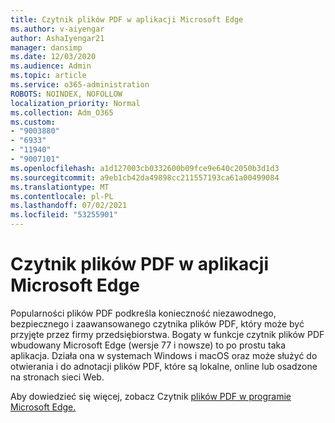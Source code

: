 ```yaml
---
title: Czytnik plików PDF w aplikacji Microsoft Edge
ms.author: v-aiyengar
author: AshaIyengar21
manager: dansimp
ms.date: 12/03/2020
ms.audience: Admin
ms.topic: article
ms.service: o365-administration
ROBOTS: NOINDEX, NOFOLLOW
localization_priority: Normal
ms.collection: Adm_O365
ms.custom:
- "9003880"
- "6933"
- "11940"
- "9007101"
ms.openlocfilehash: a1d127003cb0332600b09fce9e640c2050b3d1d3
ms.sourcegitcommit: a9eb1cb42da49898cc211557193ca61a00499084
ms.translationtype: MT
ms.contentlocale: pl-PL
ms.lasthandoff: 07/02/2021
ms.locfileid: "53255901"
---
```

# <a name="pdf-reader-in-microsoft-edge"></a>Czytnik plików PDF w aplikacji Microsoft Edge

Popularności plików PDF podkreśla konieczność niezawodnego, bezpiecznego i zaawansowanego czytnika plików PDF, który może być przyjęte przez firmy przedsiębiorstwa. Bogaty w funkcje czytnik plików PDF wbudowany Microsoft Edge (wersje 77 i nowsze) to po prostu taka aplikacja. Działa ona w systemach Windows i macOS oraz może służyć do otwierania i do adnotacji plików PDF, które są lokalne, online lub osadzone na stronach sieci Web.

Aby dowiedzieć się więcej, zobacz Czytnik [plików PDF w programie Microsoft Edge.](https://go.microsoft.com/fwlink/?linkid=2140005)
